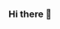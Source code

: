 ### Hi there 👋

<!--![Shrayank's GitHub stats](https://github-readme-stats.vercel.app/api?username=shrayankm&show_icons=true&&theme=radical)-->

<!--[![Top Langs](https://github-readme-stats.vercel.app/api/top-langs/?username=shrayankm&layout=compact)](https://github.com/anuraghazra/github-readme-stats)-->

<!--
**ShrayankM/ShrayankM** is a ✨ _special_ ✨ repository because its `README.md` (this file) appears on your GitHub profile.

Here are some ideas to get you started:

- 🔭 I’m currently working on ...
- 🌱 I’m currently learning ...
- 👯 I’m looking to collaborate on ...
- 🤔 I’m looking for help with ...
- 💬 Ask me about ...
- 📫 How to reach me: ...
- 😄 Pronouns: ...
- ⚡ Fun fact: ...
-->
